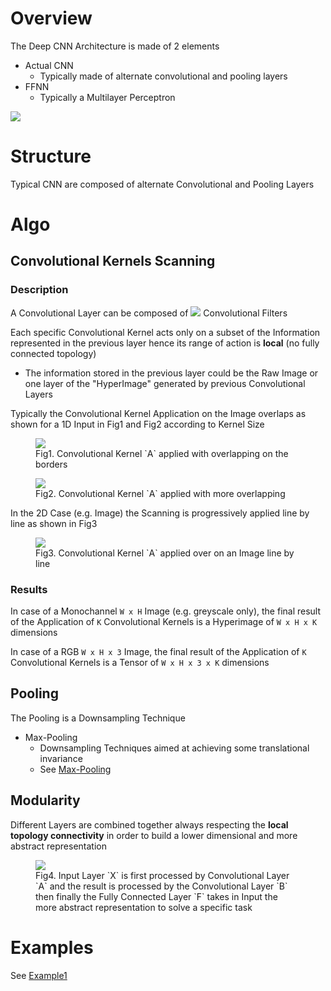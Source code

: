 
# Overview 

The Deep CNN Architecture is made of 2 elements 
- Actual CNN 
  - Typically made of alternate convolutional and pooling layers 
- FFNN 
  - Typically a Multilayer Perceptron 

<img src="http://www.lirmm.fr/~chaumont/images/CNN_ElectronicImaging2016.jpg"/>









# Structure 

Typical CNN are composed of alternate Convolutional and Pooling Layers  

# Algo 

## Convolutional Kernels Scanning 

### Description 

A Convolutional Layer can be composed of <img src="http://quicklatex.com/cache3/1b/ql_dc5226e383c8b89c3a3be83c8f90eb1b_l3.png"/> Convolutional Filters 

Each specific Convolutional Kernel acts only on a subset of the Information represented in the previous layer hence its range of action is **local** (no fully connected topology)
- The information stored in the previous layer could be the Raw Image or one layer of the "HyperImage" generated by previous Convolutional Layers 


Typically the Convolutional Kernel Application on the Image overlaps as shown for a 1D Input in Fig1 and Fig2 according to Kernel Size 

<figure>
  <img src="http://colah.github.io/posts/2014-07-Conv-Nets-Modular/img/Conv-9-Conv2.png">
  <figcaption>Fig1. Convolutional Kernel `A` applied with overlapping on the borders</figcaption>
</figure>

<figure>
  <img src="http://colah.github.io/posts/2014-07-Conv-Nets-Modular/img/Conv-9-Conv3.png">
  <figcaption>Fig2. Convolutional Kernel `A` applied with more overlapping</figcaption>
</figure>



In the 2D Case (e.g. Image) the Scanning is progressively applied line by line as shown in Fig3 

<figure>
  <img src="https://static1.squarespace.com/static/55ff6aece4b0ad2d251b3fee/t/5669cf9525981d26f7d7e52f/1449774999525/Untitled.jpg?format=750w">
  <figcaption>Fig3. Convolutional Kernel `A` applied over on an Image line by line</figcaption>
</figure>


### Results 

In case of a Monochannel `W x H` Image (e.g. greyscale only), the final result of the Application of `K` Convolutional Kernels is a Hyperimage of `W x H x K` dimensions 

In case of a RGB `W x H x 3` Image, the final result of the Application of `K` Convolutional Kernels is a Tensor of `W x H x 3 x K` dimensions 



## Pooling  

The Pooling is a Downsampling Technique 

- Max-Pooling 
  - Downsampling Techniques aimed at achieving some translational invariance 
  - See [Max-Pooling](pooling/readme.md) 



## Modularity 

Different Layers are combined together always respecting the **local topology connectivity** in order to build a lower dimensional and more abstract representation 

<figure>
<img src="http://colah.github.io/posts/2014-07-Conv-Nets-Modular/img/Conv-9-Conv2Conv2.png"/>
  <figcaption>Fig4. Input Layer `X` is first processed by Convolutional Layer `A` and the result is processed by the Convolutional Layer `B` then finally the Fully Connected Layer `F` takes in Input the more abstract representation to solve a specific task</figcaption>
</figure>


# Examples 

See [Example1](example1.md)


